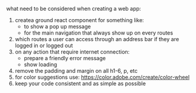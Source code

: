 what need to be considered when creating a web app:
1. createa ground react component for something like:
    - to show a pop up message
    - for the main navigation that always show up on every routes
2. which routes a user can access through an address bar if they are logged in or logged out
3. on any action that require internet connection:
    - prepare a friendly error message
    - show loading
4. remove the padding and margin on all h1-6, p, etc
5. for color suggestions use: https://color.adobe.com/create/color-wheel
6. keep your code consistent and as simple as possible